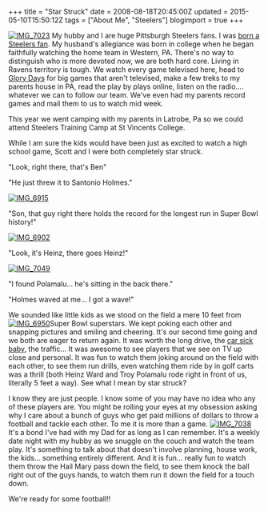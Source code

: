 +++
title = "Star Struck"
date = 2008-08-18T20:45:00Z
updated = 2015-05-10T15:50:12Z
tags = ["About Me", "Steelers"]
blogimport = true 
+++

[![IMG_7023](https://latc.s3.amazonaws.com/wp-content/uploads/2008/08/img-7023-thumb.jpg)](https://latc.s3.amazonaws.com/wp-content/uploads/2008/08/img-7023.jpg) My hubby and I are huge Pittsburgh Steelers fans.  I was [born a Steelers fan](http://lifeatthecircus.com/2008/06/11/daddys-football-fan/).  My husband's allegiance was born in college when he began faithfully watching the home team in Western, PA.  There's no way to distinguish who is more devoted now, we are both hard core.   Living in Ravens territory is tough.  We watch every game televised here, head to [Glory Days](http://www.glorydaysgrill.com/) for big games that aren't televised, make a few treks to my parents house in PA, read the play by plays online, listen on the radio.... whatever we can to follow our team.  We've even had my parents record games and mail them to us to watch mid week.  

This year we went camping with my parents in Latrobe, Pa so we could attend Steelers Training Camp at St Vincents College.   

While I am sure the kids would have been just as excited to watch a high school game, Scott and I were both completely star struck.  

 

"Look, right there, that's Ben"

"He just threw it to Santonio Holmes."

[![IMG_6915](https://latc.s3.amazonaws.com/wp-content/uploads/2008/08/img-6915-thumb.jpg)](https://latc.s3.amazonaws.com/wp-content/uploads/2008/08/img-6915.jpg) 

"Son, that guy right there holds the record for the longest run in Super Bowl history!"

[![IMG_6902](https://latc.s3.amazonaws.com/wp-content/uploads/2008/08/img-6902-thumb.jpg)](https://latc.s3.amazonaws.com/wp-content/uploads/2008/08/img-6902.jpg) 

"Look, it's Heinz, there goes Heinz!" 

[![IMG_7049](https://latc.s3.amazonaws.com/wp-content/uploads/2008/08/img-7049-thumb.jpg)](https://latc.s3.amazonaws.com/wp-content/uploads/2008/08/img-7049.jpg) 

"I found Polamalu... he's sitting in the back there."

"Holmes waved at me... I got a wave!"

We sounded like little kids as we stood on the field a mere 10 feet from [![IMG_6950](https://latc.s3.amazonaws.com/wp-content/uploads/2008/08/img-6950-thumb.jpg)](https://latc.s3.amazonaws.com/wp-content/uploads/2008/08/img-6950.jpg)Super Bowl superstars.   We kept poking each other and snapping pictures and smiling and cheering.  It's our second time going and we both are eager to return again. It was worth the long drive, the [car sick baby](http://lifeatthecircus.com/2008/08/20/not-for-those-with-weak-stomachs-that-apparently-includes-my-youngest/), the traffic...  It was awesome to see players that we see on TV up close and personal.   It was fun to watch them joking around on the field with each other, to see them run drills, even watching them ride by in golf carts was a thrill (both Heinz Ward and Troy Polamalu rode right in front of us, literally 5 feet a way).  See what I mean by star struck?  

I know they are just people.  I know some of you may have no idea who any of these players are.  You might be rolling your eyes at my obsession asking why I care about a bunch of guys who get paid millions of dollars to throw a football and tackle each other.  To me it is more than a game.  [![IMG_7038](https://latc.s3.amazonaws.com/wp-content/uploads/2008/08/img-7038-thumb.jpg)](https://latc.s3.amazonaws.com/wp-content/uploads/2008/08/img-7038.jpg) It's a bond I've had with my Dad for as long as I can remember.  It's a weekly date night with my hubby as we snuggle on the couch and watch the team play.  It's something to talk about that doesn't involve planning, house work, the kids... something entirely different.  And it is fun... really fun to watch them throw the Hail Mary pass down the field, to see them knock the ball right out of the guys hands, to watch them run it down the field for a touch down. 

We're ready for some football!!  
